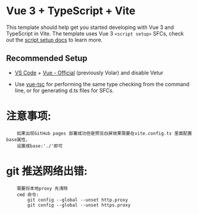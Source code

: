 # Vue 3 + TypeScript + Vite

This template should help get you started developing with Vue 3 and TypeScript in Vite. The template uses Vue 3 `<script setup>` SFCs, check out the [script setup docs](https://v3.vuejs.org/api/sfc-script-setup.html#sfc-script-setup) to learn more.

## Recommended Setup

- [VS Code](https://code.visualstudio.com/) + [Vue - Official](https://marketplace.visualstudio.com/items?itemName=Vue.volar) (previously Volar) and disable Vetur

- Use [vue-tsc](https://github.com/vuejs/language-tools/tree/master/packages/tsc) for performing the same type checking from the command line, or for generating d.ts files for SFCs.


# 注意事项:

```vue
    如果出现GitHub pages 部署成功但是预览白屏效果需要在vite.config.ts 里面配置base属性，
    设置成base:'./'即可
```
# git 推送网络出错:

```
    需要将本地proxy 先清除 
    cmd 命令:
        git config --global --unset http.proxy
        git config --global --unset https.proxy
```

